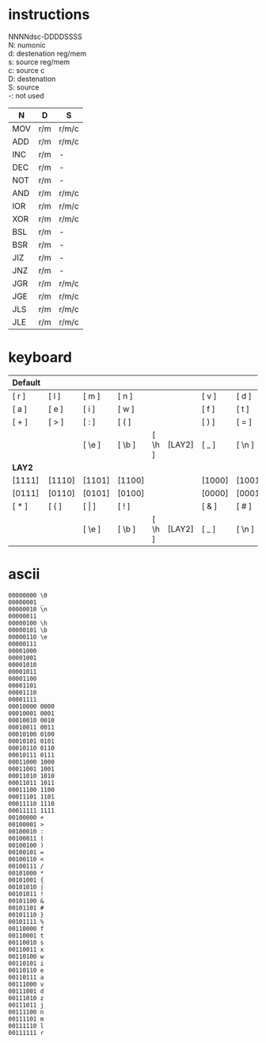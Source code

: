 
# instructions

NNNNdsc-DDDDSSSS  
N: numonic  
d: destenation reg/mem  
s: source reg/mem  
c: source c  
D: destenation  
S: source  
-: not used  

| N | D | S |
|---|---|---|
| MOV | r/m | r/m/c |
| ADD | r/m | r/m/c |
| INC | r/m | - |
| DEC | r/m | - |
| NOT | r/m | - |
| AND | r/m | r/m/c |
| IOR | r/m | r/m/c |
| XOR | r/m | r/m/c |
| BSL | r/m | - |
| BSR | r/m | - |
| JIZ | r/m | - |
| JNZ | r/m | - |
| JGR | r/m | r/m/c |
| JGE | r/m | r/m/c |
| JLS | r/m | r/m/c |
| JLE | r/m | r/m/c |

# keyboard

|**Default**|   |   |   |   |   |   |   |   |   |
|---|---|---|---|---|---|---|---|---|---|
|[ r  ]|[ l  ]|[ m  ]|[ n  ]|      |      |[ v  ]|[ d  ]|[ z  ]|[ j  ]| 111xxx
|[ a  ]|[ e  ]|[ i  ]|[ w  ]|      |      |[ f  ]|[ t  ]|[ s  ]|[ x  ]| 110xxx
|[ +  ]|[ >  ]|[ :  ]|[ (  ]|      |      |[ )  ]|[ =  ]|[ <  ]|[ /  ]| 100xxx
|      |      |[ \e ]|[ \b ]|[ \h ]|[LAY2]|[ _  ]|[ \n ]|      |      |
|**LAY2**|   |   |   |   |   |   |   |   |   |
|[1111]|[1110]|[1101]|[1100]|      |      |[1000]|[1001]|[1010]|[1011]| 011xxx
|[0111]|[0110]|[0101]|[0100]|      |      |[0000]|[0001]|[0010]|[0011]| 010xxx
|[ *  ]|[ {  ]|[ \| ]|[ !  ]|      |      |[ &  ]|[ #  ]|[ }  ]|[ %  ]| 101xxx
|      |      |[ \e ]|[ \b ]|[ \h ]|[LAY2]|[ _  ]|[ \n ]|      |      |

# ascii

```
00000000 \0  
00000001 _  
00000010 \n  
00000011  
00000100 \h  
00000101 \b  
00000110 \e  
00000111  
00001000  
00001001  
00001010  
00001011  
00001100  
00001101  
00001110  
00001111  
00010000 0000  
00010001 0001  
00010010 0010  
00010011 0011  
00010100 0100  
00010101 0101  
00010110 0110  
00010111 0111  
00011000 1000  
00011001 1001  
00011010 1010  
00011011 1011  
00011100 1100  
00011101 1101  
00011110 1110  
00011111 1111  
00100000 +  
00100001 >  
00100010 :  
00100011 (  
00100100 )  
00100101 =  
00100110 <  
00100111 /  
00101000 *  
00101001 {  
00101010 |  
00101011 !  
00101100 &  
00101101 #  
00101110 }  
00101111 %  
00110000 f  
00110001 t  
00110010 s  
00110011 x  
00110100 w  
00110101 i  
00110110 e  
00110111 a  
00111000 v  
00111001 d  
00111010 z  
00111011 j  
00111100 n  
00111101 m  
00111110 l  
00111111 r  
```
